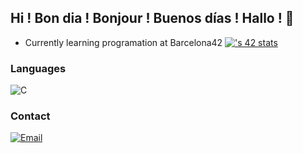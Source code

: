 ## Hi ! Bon dia ! Bonjour ! Buenos días ! Hallo ! 👋

- Currently learning programation at Barcelona42
[![<cochatel>'s 42 stats](https://badge.mediaplus.ma/<theme>/<username>)](https://github.com/oakoudad/badge42)

### Languages
![C](https://img.shields.io/badge/C-00599C?style=for-the-badge&logo=c&logoColor=white)

### Contact
[![Email](https://img.shields.io/badge/Email-D14836?style=for-the-badge&logo=gmail&logoColor=white)](mailto:chatelcorentin.2@gmail.com)
